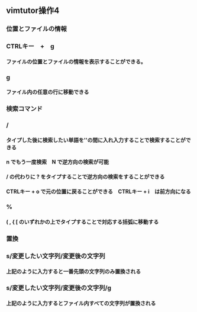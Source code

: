 ## vimtutor操作4
### 位置とファイルの情報
### CTRLキー　+　g
#### ファイルの位置とファイルの情報を表示することができる。
### g
#### ファイル内の任意の行に移動できる
### 検索コマンド
### /
#### タイプした後に検索したい単語を''の間に入れ入力することで検索することができる
#### n でもう一度検索　N で逆方向の検索が可能
#### / の代わりに ? をタイプすることで逆方向の検索をすることができる
#### CTRLキー + o で元の位置に戻ることができる　CTRLキー + i　は前方向になる
### %
#### (  ,  {  [  のいずれかの上でタイプすることで対応する括弧に移動する
### 置換
### s/変更したい文字列/変更後の文字列
#### 上記のように入力すると一番先頭の文字列のみ置換される
### s/変更したい文字列/変更後の文字列/g
#### 上記のように入力するとファイル内すべての文字列が置換される
